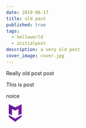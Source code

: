 ```yaml
---
date: 2019-06-17
title: old post
published: true
tags:
  - helloworld
  - initialpost
description: a very old post
cover_image: cover.jpg
---
```


Really old post post

This is post

noice

![](https://github.com/adam-p/markdown-here/raw/master/src/common/images/icon48.png)
